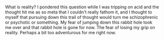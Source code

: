 What is reality? I pondered this question while I was tripping on acid and the thought hit me as so meta that I couldn't really fathom it, and I thought to myself that pursuing down this trail of thought would turn me schizophrenic or psychotic or something. My fear of jumping down this rabbit hole took me over and that rabbit hole is gone for now. The fear of losing my grip on reality. Perhaps a bit too adventurous for me right now. 